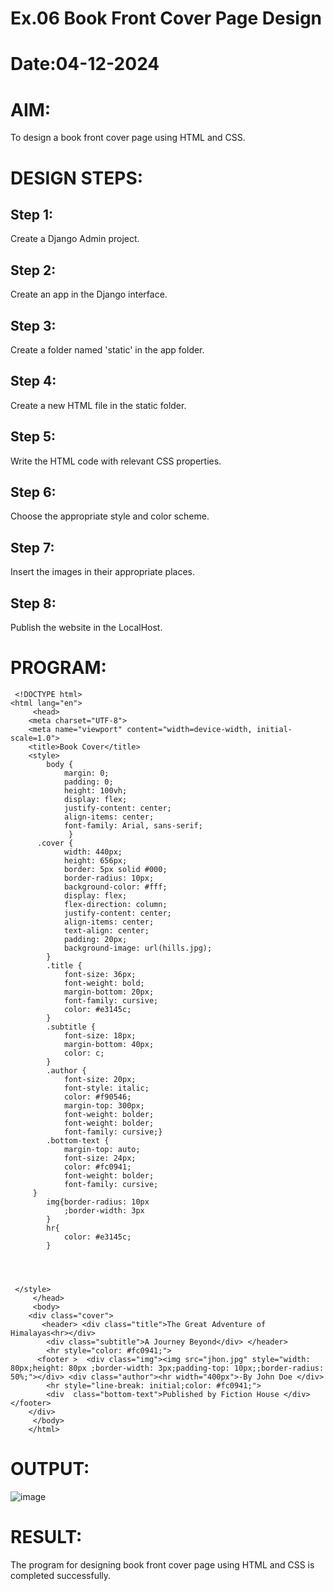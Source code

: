 # Ex.06 Book Front Cover Page Design
# Date:04-12-2024
# AIM:
To design a book front cover page using HTML and CSS.

# DESIGN STEPS:
## Step 1:
Create a Django Admin project.

## Step 2:
Create an app in the Django interface.

## Step 3:
Create a folder named 'static' in the app folder.

## Step 4:
Create a new HTML file in the static folder.

## Step 5:
Write the HTML code with relevant CSS properties.

## Step 6:
Choose the appropriate style and color scheme.

## Step 7:
Insert the images in their appropriate places.

## Step 8:
Publish the website in the LocalHost.

# PROGRAM:
```
 <!DOCTYPE html>
<html lang="en">
     <head>
    <meta charset="UTF-8">
    <meta name="viewport" content="width=device-width, initial-scale=1.0">
    <title>Book Cover</title>
    <style>
        body {
            margin: 0;
            padding: 0;
            height: 100vh;
            display: flex;
            justify-content: center;
            align-items: center;
            font-family: Arial, sans-serif;
             }
      .cover {
            width: 440px;
            height: 656px;
            border: 5px solid #000;
            border-radius: 10px;
            background-color: #fff;
            display: flex;
            flex-direction: column;
            justify-content: center;
            align-items: center;
            text-align: center;
            padding: 20px;
            background-image: url(hills.jpg);
        }
        .title {
            font-size: 36px;
            font-weight: bold;
            margin-bottom: 20px;
            font-family: cursive;
            color: #e3145c;
        }
        .subtitle {
            font-size: 18px;
            margin-bottom: 40px;
            color: c;
        }
        .author {
            font-size: 20px;
            font-style: italic;
            color: #f90546;
            margin-top: 300px;
            font-weight: bolder;
            font-weight: bolder;
            font-family: cursive;}
        .bottom-text {
            margin-top: auto;
            font-size: 24px;
            color: #fc0941;
            font-weight: bolder;
            font-family: cursive;
     }
        img{border-radius: 10px
            ;border-width: 3px
        }
        hr{
            color: #e3145c;
        }

        
        
        
 </style>
     </head>
     <body>
    <div class="cover">
       <header> <div class="title">The Great Adventure of Himalayas<hr></div>
        <div class="subtitle">A Journey Beyond</div> </header>
        <hr style="color: #fc0941;">
      <footer >  <div class="img"><img src="jhon.jpg" style="width: 80px;height: 80px ;border-width: 3px;padding-top: 10px;;border-radius: 50%;"></div> <div class="author"><hr width="400px">-By John Doe </div>
        <hr style="line-break: initial;color: #fc0941;">
        <div  class="bottom-text">Published by Fiction House </div></footer>
    </div>
     </body>
    </html>

```
# OUTPUT:
![image](https://github.com/user-attachments/assets/907a9a1b-d73b-4d42-bda6-719e5212d09a)

# RESULT:
The program for designing book front cover page using HTML and CSS is completed successfully.
